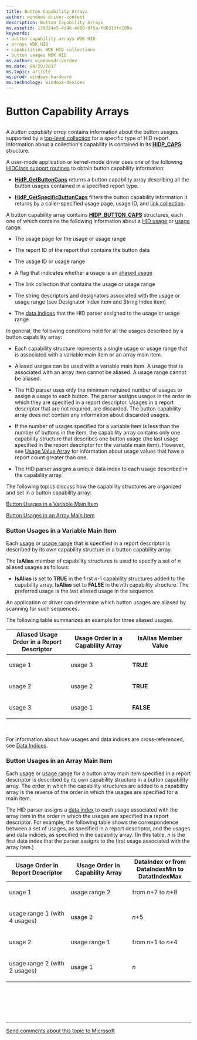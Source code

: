 ```yaml
---
title: Button Capability Arrays
author: windows-driver-content
description: Button Capability Arrays
ms.assetid: 139324e5-4d46-4d00-9f5a-fd0313fc109a
keywords:
- button capability arrays WDK HID
- arrays WDK HID
- capabilities WDK HID collections
- button usages WDK HID
ms.author: windowsdriverdev
ms.date: 04/20/2017
ms.topic: article
ms.prod: windows-hardware
ms.technology: windows-devices
---
```


# Button Capability Arrays


## <a href="" id="ddk-button-capability-arrays-kg"></a>


A *button capability array* contains information about the button usages supported by a [top-level collection](top-level-collections.md) for a specific type of HID report. Information about a collection's capability is contained in its [**HIDP\_CAPS**](https://msdn.microsoft.com/library/windows/hardware/ff539697) structure.

A user-mode application or kernel-mode driver uses one of the following [HIDClass support routines](https://msdn.microsoft.com/library/windows/hardware/ff538865) to obtain button capability information:

-   [**HidP\_GetButtonCaps**](https://msdn.microsoft.com/library/windows/hardware/ff539707) returns a button capability array describing all the button usages contained in a specified report type.

-   [**HidP\_GetSpecificButtonCaps**](https://msdn.microsoft.com/library/windows/hardware/ff539733) filters the button capability information it returns by a caller-specified usage page, usage ID, and [link collection](link-collections.md).

A button capability array contains [**HIDP\_BUTTON\_CAPS**](https://msdn.microsoft.com/library/windows/hardware/ff539693) structures, each one of which contains the following information about a [HID usage](hid-usages.md) or [usage range](hid-usages.md#usage-range):

-   The usage page for the usage or usage range

-   The report ID of the report that contains the button data

-   The usage ID or usage range

-   A flag that indicates whether a usage is an [aliased usage](hid-usages.md#aliased-usages)

-   The link collection that contains the usage or usage range

-   The string descriptors and designators associated with the usage or usage range (see Designator Index item and String Index item)

-   The [data indices](data-indices.md) that the HID parser assigned to the usage or usage range

In general, the following conditions hold for all the usages described by a button capability array:

-   Each capability structure represents a single usage or usage range that is associated with a variable main item or an array main item.

-   Aliased usages can be used with a variable main item. A usage that is associated with an array item cannot be aliased. A usage range cannot be aliased.

-   The HID parser uses only the minimum required number of usages to assign a usage to each button. The parser assigns usages in the order in which they are specified in a report descriptor. Usages in a report descriptor that are not required, are discarded. The button capability array does not contain any information about discarded usages.

-   If the number of usages specified for a variable item is less than the number of buttons in the item, the capability array contains only one capability structure that describes one button usage (the last usage specified in the report descriptor for the variable main item). However, see [Usage Value Array](value-capability-arrays.md#usage-value-array) for information about usage values that have a report count greater than one.

-   The HID parser assigns a unique data index to each usage described in the capability array.

The following topics discuss how the capability structures are organized and set in a button capability array:

[Button Usages in a Variable Main Item](#button-usages-in-a-variable-main-item)

[Button Usages in an Array Main Item](#button-usages-in-an-array-main-item)

### <a href="" id="button-usages-in-a-variable-main-item"></a> Button Usages in a Variable Main Item

Each [usage](hid-usages.md) or [usage range](hid-usages.md#usage-range) that is specified in a report descriptor is described by its own capability structure in a button capability array.

The **IsAlias** member of capability structures is used to specify a set of *n* aliased usages as follows:

-   **IsAlias** is set to **TRUE** in the first *n*-1 capability structures added to the capability array. **IsAlias** set to **FALSE** in the *n*th capability structure. The preferred usage is the last aliased usage in the sequence.

An application or driver can determine which button usages are aliased by scanning for such sequences.

The following table summarizes an example for three aliased usages.

<table>
<colgroup>
<col width="33%" />
<col width="33%" />
<col width="33%" />
</colgroup>
<thead>
<tr class="header">
<th>Aliased Usage Order in a Report Descriptor</th>
<th>Usage Order in a Capability Array</th>
<th>IsAlias Member Value</th>
</tr>
</thead>
<tbody>
<tr class="odd">
<td><p>usage 1</p></td>
<td><p>usage 3</p></td>
<td><p><strong>TRUE</strong></p></td>
</tr>
<tr class="even">
<td><p>usage 2</p></td>
<td><p>usage 2</p></td>
<td><p><strong>TRUE</strong></p></td>
</tr>
<tr class="odd">
<td><p>usage 3</p></td>
<td><p>usage 1</p></td>
<td><p><strong>FALSE</strong></p></td>
</tr>
</tbody>
</table>

 

For information about how usages and data indices are cross-referenced, see [Data Indices](data-indices.md).

### <a href="" id="button-usages-in-an-array-main-item"></a> Button Usages in an Array Main Item

Each [usage](hid-usages.md) or [usage range](hid-usages.md#usage-range) for a button array main item specified in a report descriptor is described by its own capability structure in a button capability array. The order in which the capability structures are added to a capability array is the reverse of the order in which the usages are specified for a main item.

The HID parser assigns a [data index](data-indices.md) to each usage associated with the array item in the order in which the usages are specified in a report descriptor. For example, the following table shows the correspondence between a set of usages, as specified in a report descriptor, and the usages and data indices, as specified in the capability array. (In this table, *n* is the first data index that the parser assigns to the first usage associated with the array item.)

<table>
<colgroup>
<col width="33%" />
<col width="33%" />
<col width="33%" />
</colgroup>
<thead>
<tr class="header">
<th>Usage Order in Report Descriptor</th>
<th>Usage Order in Capability Array</th>
<th>DataIndex or from DataIndexMin to DatatIndexMax</th>
</tr>
</thead>
<tbody>
<tr class="odd">
<td><p>usage 1</p></td>
<td><p>usage range 2</p></td>
<td><p>from <em>n</em>+7 to <em>n</em>+8</p></td>
</tr>
<tr class="even">
<td><p>usage range 1 (with 4 usages)</p></td>
<td><p>usage 2</p></td>
<td><p><em>n</em>+5</p></td>
</tr>
<tr class="odd">
<td><p>usage 2</p></td>
<td><p>usage range 1</p></td>
<td><p>from <em>n</em>+1 to <em>n</em>+4</p></td>
</tr>
<tr class="even">
<td><p>usage range 2 (with 2 usages)</p></td>
<td><p>usage 1</p></td>
<td><p><em>n</em></p></td>
</tr>
</tbody>
</table>

 

 

 


--------------------
[Send comments about this topic to Microsoft](mailto:wsddocfb@microsoft.com?subject=Documentation%20feedback%20%5Bhid\hid%5D:%20Button%20Capability%20Arrays%20%20RELEASE:%20%287/18/2016%29&body=%0A%0APRIVACY%20STATEMENT%0A%0AWe%20use%20your%20feedback%20to%20improve%20the%20documentation.%20We%20don't%20use%20your%20email%20address%20for%20any%20other%20purpose,%20and%20we'll%20remove%20your%20email%20address%20from%20our%20system%20after%20the%20issue%20that%20you're%20reporting%20is%20fixed.%20While%20we're%20working%20to%20fix%20this%20issue,%20we%20might%20send%20you%20an%20email%20message%20to%20ask%20for%20more%20info.%20Later,%20we%20might%20also%20send%20you%20an%20email%20message%20to%20let%20you%20know%20that%20we've%20addressed%20your%20feedback.%0A%0AFor%20more%20info%20about%20Microsoft's%20privacy%20policy,%20see%20http://privacy.microsoft.com/default.aspx. "Send comments about this topic to Microsoft")


